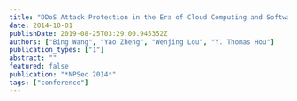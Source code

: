 ```yaml
---
title: "DDoS Attack Protection in the Era of Cloud Computing and Software-Defined Networking"
date: 2014-10-01
publishDate: 2019-08-25T03:29:00.945352Z
authors: ["Bing Wang", "Yao Zheng", "Wenjing Lou", "Y. Thomas Hou"]
publication_types: ["1"]
abstract: ""
featured: false
publication: "*NPSec 2014*"
tags: ["conference"]
---
```



